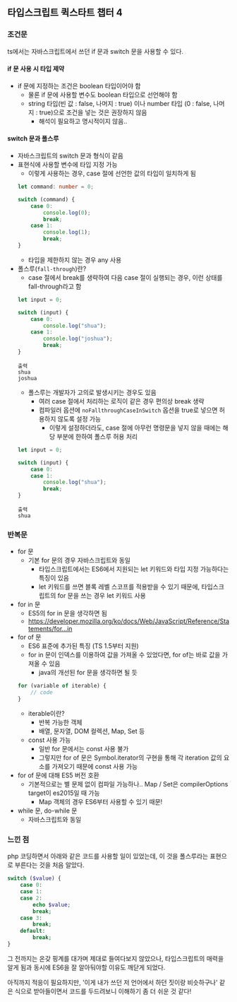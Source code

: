 ## 타입스크립트 퀵스타트 챕터 4

### 조건문
ts에서는 자바스크립트에서 쓰던 if 문과 switch 문을 사용할 수 있다.

#### if 문 사용 시 타입 제약
* if 문에 지정하는 조건은 boolean 타입이어야 함
  * 물론 if 문에 사용할 변수도 boolean 타입으로 선언해야 함
  * string 타입(빈 값 : false, 나머지 : true) 이나 number 타입 (0 : false, 나머지 : true)으로 조건을 넣는 것은 권장하지 않음
    * 해석이 필요하고 명시적이지 않음..

#### switch 문과 폴스루
* 자바스크립트의 switch 문과 형식이 같음
* 표현식에 사용할 변수에 타입 지정 가능
  * 이렇게 사용하는 경우, case 절에 선언한 값의 타입이 일치하게 됨
  ```typescript
  let command: number = 0;

  switch (command) {
      case 0:
          console.log(0);
          break;
      case 1:
          console.log(1);
          break;
  }
  ```
  * 타입을 제한하지 않는 경우 any 사용
* 폴스루(`fall-through`)란?
  * case 절에서 break를 생략하여 다음 case 절이 실행되는 경우, 이런 상태를 fall-through라고 함
  ```typescript
  let input = 0;

  switch (input) {
      case 0:
          console.log("shua");
      case 1:
          console.log("joshua");
          break;
  }
  ```
  ```
  출력
  shua
  joshua
  ```
  * 폴스루는 개발자가 고의로 발생시키는 경우도 있음
    * 여러 case 절에서 처리하는 로직이 같은 경우 편의상 break 생략
    * 컴파일러 옵션에 `noFallthroughCaseInSwitch` 옵션을 true로 넣으면 허용하지 않도록 설정 가능
      * 이렇게 설정하더라도, case 절에 아무런 명령문을 넣지 않을 때에는 해당 부분에 한하여 폴스루 허용 처리
  ```typescript
  let input = 0;

  switch (input) {
      case 0:
      case 1:
          console.log("shua");
          break;
  }
  ```
  ```
  출력
  shua
  ```

### 반복문
* for 문
  * 기본 for 문의 경우 자바스크립트와 동일
    * 타입스크립트에서는 ES6에서 지원되는 let 키워드와 타입 지정 가능하다는 특징이 있음
    * let 키워드를 쓰면 블록 레벨 스코프를 적용받을 수 있기 때문에, 타입스크립트의 for 문을 쓰는 경우 let 키워드 사용
* for in 문
  * ES5의 for in 문을 생각하면 됨
  * https://developer.mozilla.org/ko/docs/Web/JavaScript/Reference/Statements/for...in
* for of 문
  * ES6 표준에 추가된 특징 (TS 1.5부터 지원)
  * for in 문이 인덱스를 이용하여 값을 가져올 수 있었다면, for of는 바로 값을 가져올 수 있음
    * java의 개선된 for 문을 생각하면 될 듯
  ```typescript
  for (variable of iterable) {
      // code
  }
  ```
  * iterable이란?
    * 반복 가능한 객체
    * 배열, 문자열, DOM 컬렉션, Map, Set 등
  * const 사용 가능
    * 일반 for 문에서는 const 사용 불가
    * 그렇지만 for of 문은 Symbol.iterator의 구현을 통해 각 iteration 값의 요소를 가져오기 때문에 const 사용 가능
* for of 문에 대해 ES5 버전 호환
  * 기본적으로는 별 문제 없이 컴파일 가능하나.. Map / Set은 compilerOptions target이 es2015일 때 가능
    * Map 객체의 경우 ES6부터 사용할 수 있기 때문!
* while 문, do-while 문
  * 자바스크립트와 동일


### 느낀 점
php 코딩하면서 아래와 같은 코드를 사용할 일이 있었는데, 이 것을 폴스루라는 표현으로 부른다는 것을 처음 알았다.
```php
switch ($value) {
    case 0:
    case 1:
    case 2:
        echo $value;
        break;
    case 3:
        break;
    default:
        break;
}
```
그 전까지는 온갖 핑계를 대가며 제대로 들여다보지 않았으나, 타입스크립트의 매력을 알게 됨과 동시에 ES6을 잘 알아둬야할 이유도 깨닫게 되었다.

아직까지 적응이 필요하지만, '이게 내가 쓰던 저 언어에서 하던 짓이랑 비슷하구나' 같은 식으로 받아들이면서 코드를 두드려보니 이해하기 좀 더 쉬운 것 같다!